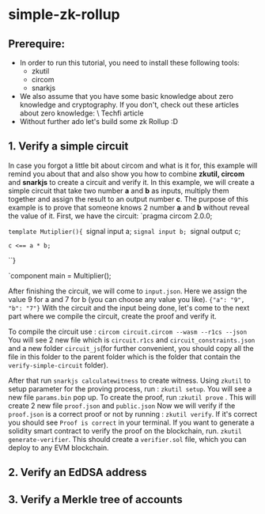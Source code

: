 # simple-zk-rollup


## Prerequire:
- In order to run this tutorial, you need to install these following tools:
  * zkutil 
  * circom
  * snarkjs
- We also assume that you have some basic knowledge about zero knowledge and cryptography. If you don't, check out these articles about zero knowledge:
 \\ Techfi article
- Without further ado let's build some zk Rollup :D
## 1. Verify a simple circuit
  In case you forgot a little bit about circom and what is it for, this example will remind you about that and also show you how to combine **zkutil, circom** and **snarkjs** to create a circuit and verify it.
  In this example, we will create a simple circuit that take two number **a** and **b** as inputs, multiply them together and assign the result to an output number **c**. The purpose of this example is to prove that someone knows 2 number **a** and **b** without reveal the value of it.
  First, we have the circuit: 
  `pragma circom 2.0.0;
  
  `template Mutiplier(){
    `signal input a;
    `signal input b;
    `signal output c;
    
    c <== a * b;
  ``}
  
  `component main = Multiplier();

  After finishing the circuit, we will come to `input.json`. Here we assign the value 9 for a and 7 for b (you can choose any value you like).
  `{"a": "9", "b": "7"}`
  With the circuit and the input being done, let's come to the next part where we compile the circuit, create the proof and verify it.
  
  To compile the circuit use : `circom circuit.circom --wasm --r1cs --json`
  You will see 2 new file which is `circuit.r1cs` and `circuit_constraints.json` and a new folder `circuit_js`(for further convenient, you should copy all the file in this folder to the parent folder which is the folder that contain the `verify-simple-circuit` folder).
  
  After that run `snarkjs calculatewitness` to create witness.
  Using `zkutil` to setup parameter for the proving process, run : `zkutil setup`. You will see a new file `params.bin` pop up.
  To create the proof, run :`zkutil prove` . This will create 2 new file `proof.json` and `public.json` 
  Now we will verify if the `proof.json` is a correct proof or not by running : `zkutil verify`. If it's correct you should see `Proof is correct` in your terminal.
   If you want to generate a solidity smart contract to verify the proof on the blockchain, run. `zkutil generate-verifier`. This should create a `verifier.sol` file, which you can deploy to any EVM blockchain.
  
## 2. Verify an EdDSA address

## 3. Verify a Merkle tree of accounts

